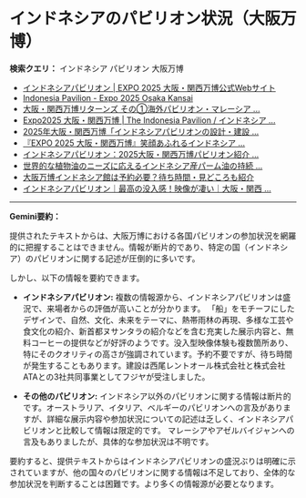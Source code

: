 # インドネシアのパビリオン状況（大阪万博）

**検索クエリ：** インドネシア パビリオン 大阪万博

- [インドネシアパビリオン | EXPO 2025 大阪・関西万博公式Webサイト](https://www.expo2025.or.jp/official-participant/indonesia/)
- [Indonesia Pavilion - Expo 2025 Osaka Kansai](https://expo2025indonesia.id/)
- [大阪・関西万博リターンズ その①海外パビリオン・マレーシア ...](https://ameblo.jp/mamehana0705/entry-12897501153.html)
- [Expo2025 大阪・関西万博 | The Indonesia Pavilion / インドネシア ...](https://www.instagram.com/p/C6s6GRiu_ZW/)
- [2025年大阪・関西万博「インドネシアパビリオンの設計・建設 ...](https://www.fujiya-net.co.jp/news/20240501)
- [『EXPO 2025 大阪・関西万博』笑顔あふれるインドネシア ...](https://note.com/yamada_tourist/n/n27bea8822b97)
- [インドネシアパビリオン：2025大阪・関西万博パビリオン紹介 ...](https://www.nippon.com/ja/guide-to-japan/expo2025021/)
- [世界的な植物油のニーズに応えるインドネシア産パーム油の持続 ...](https://theme-weeks.expo2025.or.jp/program/detail/6736f12e30e34.html)
- [大阪万博インドネシア館は予約必要？待ち時間・見どころも紹介](https://kobe-yurikago.com/expo2025-indonesia/)
- [インドネシアパビリオン｜最高の没入感！映像が凄い｜大阪・関西 ...](https://note.com/nobuo_itsuki/n/nc10e4284d765)


---

**Gemini要約：**

提供されたテキストからは、大阪万博における各国パビリオンの参加状況を網羅的に把握することはできません。情報が断片的であり、特定の国（インドネシア）のパビリオンに関する記述が圧倒的に多いです。

しかし、以下の情報を要約できます。

* **インドネシアパビリオン:**  複数の情報源から、インドネシアパビリオンは盛況で、来場者からの評価が高いことが分かります。  「船」をモチーフにしたデザインで、自然、文化、未来をテーマに、熱帯雨林の再現、多様な工芸や食文化の紹介、新首都ヌサンタラの紹介などを含む充実した展示内容と、無料コーヒーの提供などが好評のようです。没入型映像体験も複数箇所あり、特にそのクオリティの高さが強調されています。予約不要ですが、待ち時間が発生することもあります。建設は西尾レントオール株式会社と株式会社ATAとの3社共同事業としてフジヤが受注しました。

* **その他のパビリオン:** インドネシア以外のパビリオンに関する情報は断片的です。オーストラリア、イタリア、ベルギーのパビリオンへの言及がありますが、詳細な展示内容や参加状況についての記述は乏しく、インドネシアパビリオンと比較して情報は限定的です。 マレーシアやアゼルバイジャンへの言及もありましたが、具体的な参加状況は不明です。

要約すると、提供テキストからはインドネシアパビリオンの盛況ぶりは明確に示されていますが、他の国々のパビリオンに関する情報は不足しており、全体的な参加状況を判断することは困難です。より多くの情報源が必要となります。

